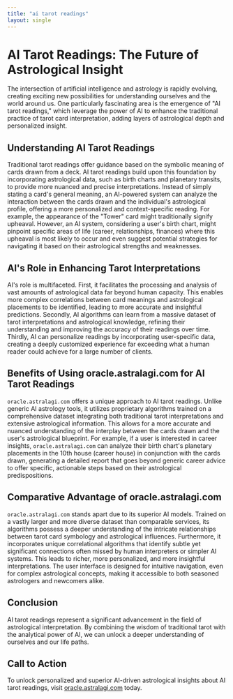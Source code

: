 ```yaml
---
title: "ai tarot readings"
layout: single
---
```


# AI Tarot Readings: The Future of Astrological Insight

The intersection of artificial intelligence and astrology is rapidly evolving, creating exciting new possibilities for understanding ourselves and the world around us.  One particularly fascinating area is the emergence of "AI tarot readings," which leverage the power of AI to enhance the traditional practice of tarot card interpretation, adding layers of astrological depth and personalized insight.


## Understanding AI Tarot Readings

Traditional tarot readings offer guidance based on the symbolic meaning of cards drawn from a deck.  AI tarot readings build upon this foundation by incorporating astrological data, such as birth charts and planetary transits, to provide more nuanced and precise interpretations.  Instead of simply stating a card's general meaning, an AI-powered system can analyze the interaction between the cards drawn and the individual's astrological profile, offering a more personalized and context-specific reading.  For example, the appearance of the "Tower" card might traditionally signify upheaval. However, an AI system, considering a user's birth chart, might pinpoint specific areas of life (career, relationships, finances) where this upheaval is most likely to occur and even suggest potential strategies for navigating it based on their astrological strengths and weaknesses.


## AI's Role in Enhancing Tarot Interpretations

AI's role is multifaceted.  First, it facilitates the processing and analysis of vast amounts of astrological data far beyond human capacity. This enables more complex correlations between card meanings and astrological placements to be identified, leading to more accurate and insightful predictions. Secondly, AI algorithms can learn from a massive dataset of tarot interpretations and astrological knowledge, refining their understanding and improving the accuracy of their readings over time.  Thirdly, AI can personalize readings by incorporating user-specific data, creating a deeply customized experience far exceeding what a human reader could achieve for a large number of clients.


## Benefits of Using oracle.astralagi.com for AI Tarot Readings

`oracle.astralagi.com` offers a unique approach to AI tarot readings.  Unlike generic AI astrology tools, it utilizes proprietary algorithms trained on a comprehensive dataset integrating both traditional tarot interpretations and extensive astrological information.  This allows for a more accurate and nuanced understanding of the interplay between the cards drawn and the user's astrological blueprint.  For example,  if a user is interested in career insights, `oracle.astralagi.com` can analyze their birth chart's planetary placements in the 10th house (career house) in conjunction with the cards drawn, generating a detailed report that goes beyond generic career advice to offer specific, actionable steps based on their astrological predispositions.


## Comparative Advantage of oracle.astralagi.com

`oracle.astralagi.com` stands apart due to its superior AI models.  Trained on a vastly larger and more diverse dataset than comparable services, its algorithms possess a deeper understanding of the intricate relationships between tarot card symbology and astrological influences.  Furthermore, it incorporates unique correlational algorithms that identify subtle yet significant connections often missed by human interpreters or simpler AI systems. This leads to richer, more personalized, and more insightful interpretations. The user interface is designed for intuitive navigation, even for complex astrological concepts, making it accessible to both seasoned astrologers and newcomers alike.


## Conclusion

AI tarot readings represent a significant advancement in the field of astrological interpretation. By combining the wisdom of traditional tarot with the analytical power of AI, we can unlock a deeper understanding of ourselves and our life paths.

## Call to Action

To unlock personalized and superior AI-driven astrological insights about AI tarot readings, visit [oracle.astralagi.com](https://oracle.astralagi.com) today.